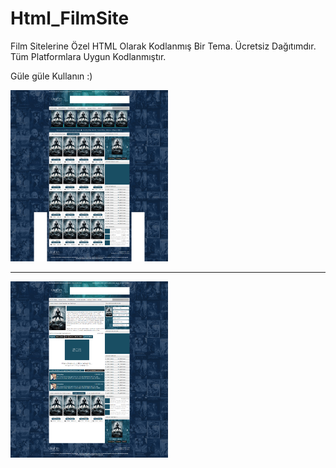 # Html_FilmSite
Film Sitelerine Özel HTML Olarak Kodlanmış Bir Tema. Ücretsiz Dağıtımdır. Tüm Platformlara Uygun Kodlanmıştır.

Güle güle Kullanın :)


<img src="screencapture1.png" style="max-width: 50%;"/>
<hr/>
<img src="screencapture2.png" style="max-width: 50%;"/>
